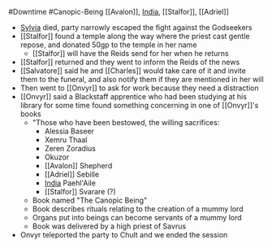 #Downtime #Canopic-Being 
[[Avalon]], [India](PCs/Current/India.md), [[Stalfor]], [[Adriel]]

- [Sylvia](Sylvia.md) died, party narrowly escaped the fight against the Godseekers
- [[Stalfor]] found a temple along the way where the priest cast gentle repose, and donated 50gp to the temple in her name
	- [[Stalfor]] will have the Reids send for her when he returns
- [[Stalfor]] returned and they went to inform the Reids of the news
- [[Salvatore]] said he and [[Charles]] would take care of it and invite them to the funeral, and also notify them if they are mentioned in her will
- Then went to [[Onvyr]] to ask for work because they need a distraction
- [[Onvyr]] said a Blackstaff apprentice who had been studying at his library for some time found something concerning in one of [[Onvyr]]'s books
	- "Those who have been bestowed, the willing sacrifices:
		- Alessia Baseer
		- Xemru Thaal
		- Zeren Zoradius
		- Okuzor
		- [[Avalon]] Shepherd
		- [[Adriel]] Sebille
		- [India](PCs/Current/India.md) Paehl'Aile
		- [[Stalfor]] Svarare (?)
	- Book named "The Canopic Being"
	- Book describes rituals relating to the creation of a mummy lord
	- Organs put into beings can become servants of a mummy lord
	- Book was delivered by a high priest of Savrus
- Onvyr teleported the party to Chult and we ended the session